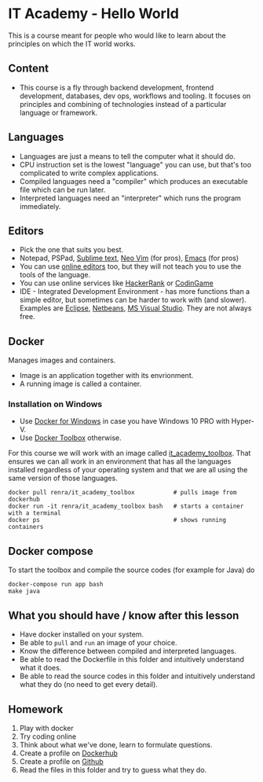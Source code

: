 # IT Academy - Hello World

This is a course meant for people who would like to learn about the principles on which the IT world works.

## Content

* This course is a fly through backend development, frontend development, databases, dev ops, workflows and tooling. It focuses on principles and combining of technologies instead of a particular language or framework.

## Languages

* Languages are just a means to tell the computer what it should do.
* CPU instruction set is the lowest "language" you can use, but that's too complicated to write complex applications.
* Compiled languages need a "compiler" which produces an executable file which can be run later.
* Interpreted languages need an "interpreter" which runs the program immediately.

## Editors

* Pick the one that suits you best.
* Notepad, PSPad, [Sublime text](https://www.sublimetext.com), [Neo Vim](https://github.com/neovim/neovim/wiki/Installing-Neovim) (for pros), [Emacs](https://www.gnu.org/software/emacs) (for pros)
* You can use [online editors](https://www.tutorialspoint.com/codingground.htm) too, but they will not teach you to use the tools of the language.
* You can use online services like [HackerRank](https://www.hackerrank.com) or [CodinGame](https://www.codingame.com)
* IDE - Integrated Development Environment - has more functions than a simple editor, but sometimes can be harder to work with (and slower). Examples are [Eclipse](https://www.eclipse.org), [Netbeans](https://netbeans.org), [MS Visual Studio](https://www.visualstudio.com). They are not always free.

## Docker

Manages images and containers.

* Image is an application together with its envrionment.
* A running image is called a container.

### Installation on Windows

* Use [Docker for Windows](https://docs.docker.com/docker-for-windows/install) in case you have Windows 10 PRO with Hyper-V.
* Use [Docker Toolbox](https://docs.docker.com/toolbox/toolbox_install_windows) otherwise.

For this course we will work with an image called [it_academy_toolbox](https://hub.docker.com/r/renra/it_academy_toolbox). That ensures we can all work in an environment that has all the languages installed regardless of your operating system and that we are all using the same version of those languages.

```
docker pull renra/it_academy_toolbox           # pulls image from dockerhub
docker run -it renra/it_academy_toolbox bash   # starts a container with a terminal
docker ps                                      # shows running containers
```

## Docker compose

To start the toolbox and compile the source codes (for example for Java) do

```
docker-compose run app bash
make java
```

## What you should have / know after this lesson

* Have docker installed on your system.
* Be able to `pull` and `run` an image of your choice.
* Know the difference between compiled and interpreted languages.
* Be able to read the Dockerfile in this folder and intuitively understand what it does.
* Be able to read the source codes in this folder and intuitively understand what they do (no need to get every detail).

## Homework

1) Play with docker
2) Try coding online
3) Think about what we've done, learn to formulate questions.
4) Create a profile on [Dockerhub](https://hub.docker.com)
4) Create a profile on [Github](https://github.com)
5) Read the files in this folder and try to guess what they do.
